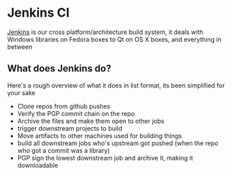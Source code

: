 Jenkins CI
==========

[Jenkins](https://jenkins.libtoxcore.so) is our cross
platform/architecture build system, it deals with Windows libraries on
Fedora boxes to Qt on OS X boxes, and everything in between

What does Jenkins do?
---------------------

Here's a rough overview of what it does in list format, its been
simplified for your sake

-   Clone repos from github pushes
-   Verify the PGP commit chain on the repo
-   Archive the files and make them open to other jobs
-   trigger downstream projects to build
-   Move artifacts to other machines used for building things
-   build all downstream jobs who's upstream got pushed (when the repo
    who got a commit was a library)
-   PGP sign the lowest downstream job and archive it, making it
    downloadable

